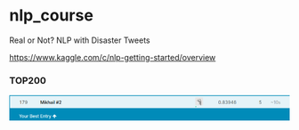# nlp_course
Real or Not? NLP with Disaster Tweets

https://www.kaggle.com/c/nlp-getting-started/overview

### TOP200

![results](results.png)
